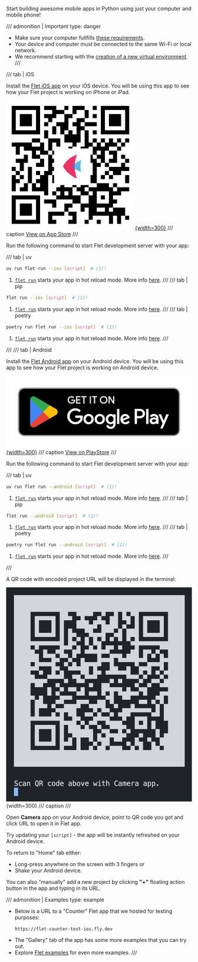 Start building awesome mobile apps in Python using just your computer and mobile phone!

/// admonition | Important
    type: danger
- Make sure your computer fullfills [these requirements](installation.md#prerequisites).
- Your device and computer must be connected to the same Wi-Fi or local network.
- We recommend starting with the [creation of a new virtual environment](installation.md#creating-a-virtual-environment-venv).
///


/// tab | iOS

Install the [Flet iOS app](https://apps.apple.com/app/flet/id1624979699) on your iOS device. 
You will be using this app to see how your Flet project is working on iPhone or iPad.

[![Get it on App Store](../assets/getting-started/testing-on-ios/qr-code.jpg){width=300}](https://apps.apple.com/app/flet/id1624979699)
/// caption 
[View on App Store](https://apps.apple.com/app/flet/id1624979699)
///

Run the following command to start Flet development server with your app:

/// tab | uv
```bash
uv run flet run --ios [script]  # (1)!
```

1. [`flet run`](TBA) starts your app in hot reload mode. More info [here](running-app.md).
///
/// tab | pip
```bash
flet run --ios [script]  # (1)!
```

1. [`flet run`](TBA) starts your app in hot reload mode. More info [here](running-app.md#watching-for-changes).
///
/// tab | poetry
```bash
poetry run flet run --ios [script]  # (1)!
```

1. [`flet run`](TBA) starts your app in hot reload mode. More info [here](running-app.md#watching-for-changes).
///

///
/// tab | Android

Install the [Flet Android app](https://play.google.com/store/apps/details?id=com.appveyor.flet) on your Android device. 
You will be using this app to see how your Flet project is working on Android device.

[![Get it on Google Play](../assets/getting-started/testing-on-android/google-play-badge.png){width=300}](https://play.google.com/store/apps/details?id=com.appveyor.flet)
/// caption 
[View on PlayStore](https://play.google.com/store/apps/details?id=com.appveyor.flet)
///

Run the following command to start Flet development server with your app:

/// tab | uv
```bash
uv run flet run --android [script]  # (1)!
```

1. [`flet run`](TBA) starts your app in hot reload mode. More info [here](running-app.md).
///
/// tab | pip
```bash
flet run --android [script]  # (1)!
```

1. [`flet run`](TBA) starts your app in hot reload mode. More info [here](running-app.md#watching-for-changes).
///
/// tab | poetry
```bash
poetry run flet run --android [script]  # (1)!
```

1. [`flet run`](TBA) starts your app in hot reload mode. More info [here](running-app.md#watching-for-changes).
///

///

A QR code with encoded project URL will be displayed in the terminal:

![app-qr-code](../assets/getting-started/testing-on-ios/app-qr-code.png){width=300}
/// caption 
///

Open **Camera** app on your Android device, point to QR code you got and click URL to open it in Flet app.

Try updating your `[script]` - the app will be instantly refreshed on your Android device.

To return to "Home" tab either:

* Long-press anywhere on the screen with 3 fingers or
* Shake your Android device.

You can also "manually" add a new project by clicking **"+"** floating action button in the app and typing in its URL.

/// admonition | Examples
    type: example

- Below is a URL to a "Counter" Flet app that we hosted for testing purposes:
    ```
    https://flet-counter-test-ios.fly.dev
    ```
- The "Gallery" tab of the app has some more examples that you can try out.
- Explore [Flet examples](https://github.com/flet-dev/examples/tree/main/python) for even more examples.
///